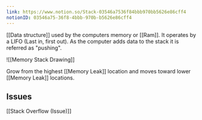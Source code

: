 ```yaml
---
link: https://www.notion.so/Stack-03546a7536f84bbb970bb5626e86cff4
notionID: 03546a75-36f8-4bbb-970b-b5626e86cff4
---
```

[[Data structure]] used by the computers memory or [[Ram]]. It operates by a LIFO (Last in, first out). As the computer adds data to the stack it is referred as "pushing". 

![[Memory Stack Drawing]]

Grow from the highest [[Memory Leak]] location and moves toward lower [[Memory Leak]] locations. 

## Issues
[[Stack Overflow (Issue)]]
